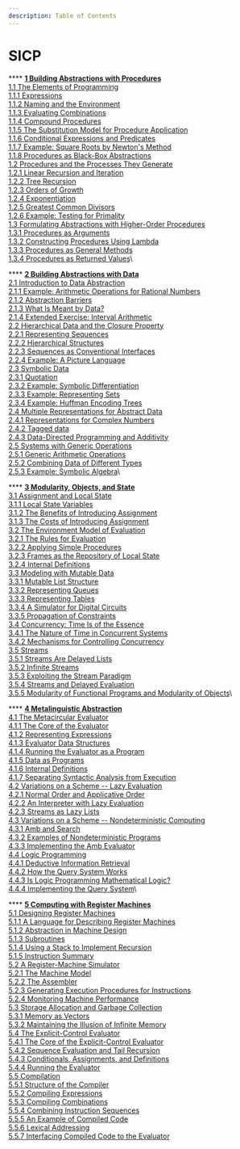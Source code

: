 ```yaml
---
description: Table of Contents
---
```


# SICP

&#x20;   ****    [**1  Building Abstractions with Procedures**](https://mitpress.mit.edu/sites/default/files/sicp/full-text/book/book-Z-H-9.html#%\_chap\_1)\
&#x20;       [1.1  The Elements of Programming](https://mitpress.mit.edu/sites/default/files/sicp/full-text/book/book-Z-H-10.html#%\_sec\_1.1)\
&#x20;           [1.1.1  Expressions](https://mitpress.mit.edu/sites/default/files/sicp/full-text/book/book-Z-H-10.html#%\_sec\_1.1.1)\
&#x20;           [1.1.2  Naming and the Environment](https://mitpress.mit.edu/sites/default/files/sicp/full-text/book/book-Z-H-10.html#%\_sec\_1.1.2)\
&#x20;           [1.1.3  Evaluating Combinations](https://mitpress.mit.edu/sites/default/files/sicp/full-text/book/book-Z-H-10.html#%\_sec\_1.1.3)\
&#x20;           [1.1.4  Compound Procedures](https://mitpress.mit.edu/sites/default/files/sicp/full-text/book/book-Z-H-10.html#%\_sec\_1.1.4)\
&#x20;           [1.1.5  The Substitution Model for Procedure Application](https://mitpress.mit.edu/sites/default/files/sicp/full-text/book/book-Z-H-10.html#%\_sec\_1.1.5)\
&#x20;           [1.1.6  Conditional Expressions and Predicates](https://mitpress.mit.edu/sites/default/files/sicp/full-text/book/book-Z-H-10.html#%\_sec\_1.1.6)\
&#x20;           [1.1.7  Example: Square Roots by Newton's Method](https://mitpress.mit.edu/sites/default/files/sicp/full-text/book/book-Z-H-10.html#%\_sec\_1.1.7)\
&#x20;           [1.1.8  Procedures as Black-Box Abstractions](https://mitpress.mit.edu/sites/default/files/sicp/full-text/book/book-Z-H-10.html#%\_sec\_1.1.8)\
&#x20;       [1.2  Procedures and the Processes They Generate](https://mitpress.mit.edu/sites/default/files/sicp/full-text/book/book-Z-H-11.html#%\_sec\_1.2)\
&#x20;           [1.2.1  Linear Recursion and Iteration](https://mitpress.mit.edu/sites/default/files/sicp/full-text/book/book-Z-H-11.html#%\_sec\_1.2.1)\
&#x20;           [1.2.2  Tree Recursion](https://mitpress.mit.edu/sites/default/files/sicp/full-text/book/book-Z-H-11.html#%\_sec\_1.2.2)\
&#x20;           [1.2.3  Orders of Growth](https://mitpress.mit.edu/sites/default/files/sicp/full-text/book/book-Z-H-11.html#%\_sec\_1.2.3)\
&#x20;           [1.2.4  Exponentiation](https://mitpress.mit.edu/sites/default/files/sicp/full-text/book/book-Z-H-11.html#%\_sec\_1.2.4)\
&#x20;           [1.2.5  Greatest Common Divisors](https://mitpress.mit.edu/sites/default/files/sicp/full-text/book/book-Z-H-11.html#%\_sec\_1.2.5)\
&#x20;           [1.2.6  Example: Testing for Primality](https://mitpress.mit.edu/sites/default/files/sicp/full-text/book/book-Z-H-11.html#%\_sec\_1.2.6)\
&#x20;       [1.3  Formulating Abstractions with Higher-Order Procedures](https://mitpress.mit.edu/sites/default/files/sicp/full-text/book/book-Z-H-12.html#%\_sec\_1.3)\
&#x20;           [1.3.1  Procedures as Arguments](https://mitpress.mit.edu/sites/default/files/sicp/full-text/book/book-Z-H-12.html#%\_sec\_1.3.1)\
&#x20;           [1.3.2  Constructing Procedures Using Lambda](https://mitpress.mit.edu/sites/default/files/sicp/full-text/book/book-Z-H-12.html#%\_sec\_1.3.2)\
&#x20;           [1.3.3  Procedures as General Methods](https://mitpress.mit.edu/sites/default/files/sicp/full-text/book/book-Z-H-12.html#%\_sec\_1.3.3)\
&#x20;           [1.3.4  Procedures as Returned Values](https://mitpress.mit.edu/sites/default/files/sicp/full-text/book/book-Z-H-12.html#%\_sec\_1.3.4)\


&#x20;   ****    [**2  Building Abstractions with Data**](https://mitpress.mit.edu/sites/default/files/sicp/full-text/book/book-Z-H-13.html#%\_chap\_2)\
&#x20;       [2.1  Introduction to Data Abstraction](https://mitpress.mit.edu/sites/default/files/sicp/full-text/book/book-Z-H-14.html#%\_sec\_2.1)\
&#x20;           [2.1.1  Example: Arithmetic Operations for Rational Numbers](https://mitpress.mit.edu/sites/default/files/sicp/full-text/book/book-Z-H-14.html#%\_sec\_2.1.1)\
&#x20;           [2.1.2  Abstraction Barriers](https://mitpress.mit.edu/sites/default/files/sicp/full-text/book/book-Z-H-14.html#%\_sec\_2.1.2)\
&#x20;           [2.1.3  What Is Meant by Data?](https://mitpress.mit.edu/sites/default/files/sicp/full-text/book/book-Z-H-14.html#%\_sec\_2.1.3)\
&#x20;           [2.1.4  Extended Exercise: Interval Arithmetic](https://mitpress.mit.edu/sites/default/files/sicp/full-text/book/book-Z-H-14.html#%\_sec\_2.1.4)\
&#x20;       [2.2  Hierarchical Data and the Closure Property](https://mitpress.mit.edu/sites/default/files/sicp/full-text/book/book-Z-H-15.html#%\_sec\_2.2)\
&#x20;           [2.2.1  Representing Sequences](https://mitpress.mit.edu/sites/default/files/sicp/full-text/book/book-Z-H-15.html#%\_sec\_2.2.1)\
&#x20;           [2.2.2  Hierarchical Structures](https://mitpress.mit.edu/sites/default/files/sicp/full-text/book/book-Z-H-15.html#%\_sec\_2.2.2)\
&#x20;           [2.2.3  Sequences as Conventional Interfaces](https://mitpress.mit.edu/sites/default/files/sicp/full-text/book/book-Z-H-15.html#%\_sec\_2.2.3)\
&#x20;           [2.2.4  Example: A Picture Language](https://mitpress.mit.edu/sites/default/files/sicp/full-text/book/book-Z-H-15.html#%\_sec\_2.2.4)\
&#x20;       [2.3  Symbolic Data](https://mitpress.mit.edu/sites/default/files/sicp/full-text/book/book-Z-H-16.html#%\_sec\_2.3)\
&#x20;           [2.3.1  Quotation](https://mitpress.mit.edu/sites/default/files/sicp/full-text/book/book-Z-H-16.html#%\_sec\_2.3.1)\
&#x20;           [2.3.2  Example: Symbolic Differentiation](https://mitpress.mit.edu/sites/default/files/sicp/full-text/book/book-Z-H-16.html#%\_sec\_2.3.2)\
&#x20;           [2.3.3  Example: Representing Sets](https://mitpress.mit.edu/sites/default/files/sicp/full-text/book/book-Z-H-16.html#%\_sec\_2.3.3)\
&#x20;           [2.3.4  Example: Huffman Encoding Trees](https://mitpress.mit.edu/sites/default/files/sicp/full-text/book/book-Z-H-16.html#%\_sec\_2.3.4)\
&#x20;       [2.4  Multiple Representations for Abstract Data](https://mitpress.mit.edu/sites/default/files/sicp/full-text/book/book-Z-H-17.html#%\_sec\_2.4)\
&#x20;           [2.4.1  Representations for Complex Numbers](https://mitpress.mit.edu/sites/default/files/sicp/full-text/book/book-Z-H-17.html#%\_sec\_2.4.1)\
&#x20;           [2.4.2  Tagged data](https://mitpress.mit.edu/sites/default/files/sicp/full-text/book/book-Z-H-17.html#%\_sec\_2.4.2)\
&#x20;           [2.4.3  Data-Directed Programming and Additivity](https://mitpress.mit.edu/sites/default/files/sicp/full-text/book/book-Z-H-17.html#%\_sec\_2.4.3)\
&#x20;       [2.5  Systems with Generic Operations](https://mitpress.mit.edu/sites/default/files/sicp/full-text/book/book-Z-H-18.html#%\_sec\_2.5)\
&#x20;           [2.5.1  Generic Arithmetic Operations](https://mitpress.mit.edu/sites/default/files/sicp/full-text/book/book-Z-H-18.html#%\_sec\_2.5.1)\
&#x20;           [2.5.2  Combining Data of Different Types](https://mitpress.mit.edu/sites/default/files/sicp/full-text/book/book-Z-H-18.html#%\_sec\_2.5.2)\
&#x20;           [2.5.3  Example: Symbolic Algebra](https://mitpress.mit.edu/sites/default/files/sicp/full-text/book/book-Z-H-18.html#%\_sec\_2.5.3)\


&#x20;   ****    [**3  Modularity, Objects, and State**](https://mitpress.mit.edu/sites/default/files/sicp/full-text/book/book-Z-H-19.html#%\_chap\_3)\
&#x20;       [3.1  Assignment and Local State](https://mitpress.mit.edu/sites/default/files/sicp/full-text/book/book-Z-H-20.html#%\_sec\_3.1)\
&#x20;           [3.1.1  Local State Variables](https://mitpress.mit.edu/sites/default/files/sicp/full-text/book/book-Z-H-20.html#%\_sec\_3.1.1)\
&#x20;           [3.1.2  The Benefits of Introducing Assignment](https://mitpress.mit.edu/sites/default/files/sicp/full-text/book/book-Z-H-20.html#%\_sec\_3.1.2)\
&#x20;           [3.1.3  The Costs of Introducing Assignment](https://mitpress.mit.edu/sites/default/files/sicp/full-text/book/book-Z-H-20.html#%\_sec\_3.1.3)\
&#x20;       [3.2  The Environment Model of Evaluation](https://mitpress.mit.edu/sites/default/files/sicp/full-text/book/book-Z-H-21.html#%\_sec\_3.2)\
&#x20;           [3.2.1  The Rules for Evaluation](https://mitpress.mit.edu/sites/default/files/sicp/full-text/book/book-Z-H-21.html#%\_sec\_3.2.1)\
&#x20;           [3.2.2  Applying Simple Procedures](https://mitpress.mit.edu/sites/default/files/sicp/full-text/book/book-Z-H-21.html#%\_sec\_3.2.2)\
&#x20;           [3.2.3  Frames as the Repository of Local State](https://mitpress.mit.edu/sites/default/files/sicp/full-text/book/book-Z-H-21.html#%\_sec\_3.2.3)\
&#x20;           [3.2.4  Internal Definitions](https://mitpress.mit.edu/sites/default/files/sicp/full-text/book/book-Z-H-21.html#%\_sec\_3.2.4)\
&#x20;       [3.3  Modeling with Mutable Data](https://mitpress.mit.edu/sites/default/files/sicp/full-text/book/book-Z-H-22.html#%\_sec\_3.3)\
&#x20;           [3.3.1  Mutable List Structure](https://mitpress.mit.edu/sites/default/files/sicp/full-text/book/book-Z-H-22.html#%\_sec\_3.3.1)\
&#x20;           [3.3.2  Representing Queues](https://mitpress.mit.edu/sites/default/files/sicp/full-text/book/book-Z-H-22.html#%\_sec\_3.3.2)\
&#x20;           [3.3.3  Representing Tables](https://mitpress.mit.edu/sites/default/files/sicp/full-text/book/book-Z-H-22.html#%\_sec\_3.3.3)\
&#x20;           [3.3.4  A Simulator for Digital Circuits](https://mitpress.mit.edu/sites/default/files/sicp/full-text/book/book-Z-H-22.html#%\_sec\_3.3.4)\
&#x20;           [3.3.5  Propagation of Constraints](https://mitpress.mit.edu/sites/default/files/sicp/full-text/book/book-Z-H-22.html#%\_sec\_3.3.5)\
&#x20;       [3.4  Concurrency: Time Is of the Essence](https://mitpress.mit.edu/sites/default/files/sicp/full-text/book/book-Z-H-23.html#%\_sec\_3.4)\
&#x20;           [3.4.1  The Nature of Time in Concurrent Systems](https://mitpress.mit.edu/sites/default/files/sicp/full-text/book/book-Z-H-23.html#%\_sec\_3.4.1)\
&#x20;           [3.4.2  Mechanisms for Controlling Concurrency](https://mitpress.mit.edu/sites/default/files/sicp/full-text/book/book-Z-H-23.html#%\_sec\_3.4.2)\
&#x20;       [3.5  Streams](https://mitpress.mit.edu/sites/default/files/sicp/full-text/book/book-Z-H-24.html#%\_sec\_3.5)\
&#x20;           [3.5.1  Streams Are Delayed Lists](https://mitpress.mit.edu/sites/default/files/sicp/full-text/book/book-Z-H-24.html#%\_sec\_3.5.1)\
&#x20;           [3.5.2  Infinite Streams](https://mitpress.mit.edu/sites/default/files/sicp/full-text/book/book-Z-H-24.html#%\_sec\_3.5.2)\
&#x20;           [3.5.3  Exploiting the Stream Paradigm](https://mitpress.mit.edu/sites/default/files/sicp/full-text/book/book-Z-H-24.html#%\_sec\_3.5.3)\
&#x20;           [3.5.4  Streams and Delayed Evaluation](https://mitpress.mit.edu/sites/default/files/sicp/full-text/book/book-Z-H-24.html#%\_sec\_3.5.4)\
&#x20;           [3.5.5  Modularity of Functional Programs and Modularity of Objects](https://mitpress.mit.edu/sites/default/files/sicp/full-text/book/book-Z-H-24.html#%\_sec\_3.5.5)\


&#x20;   ****    [**4  Metalinguistic Abstraction**](https://mitpress.mit.edu/sites/default/files/sicp/full-text/book/book-Z-H-25.html#%\_chap\_4)\
&#x20;       [4.1  The Metacircular Evaluator](https://mitpress.mit.edu/sites/default/files/sicp/full-text/book/book-Z-H-26.html#%\_sec\_4.1)\
&#x20;           [4.1.1  The Core of the Evaluator](https://mitpress.mit.edu/sites/default/files/sicp/full-text/book/book-Z-H-26.html#%\_sec\_4.1.1)\
&#x20;           [4.1.2  Representing Expressions](https://mitpress.mit.edu/sites/default/files/sicp/full-text/book/book-Z-H-26.html#%\_sec\_4.1.2)\
&#x20;           [4.1.3  Evaluator Data Structures](https://mitpress.mit.edu/sites/default/files/sicp/full-text/book/book-Z-H-26.html#%\_sec\_4.1.3)\
&#x20;           [4.1.4  Running the Evaluator as a Program](https://mitpress.mit.edu/sites/default/files/sicp/full-text/book/book-Z-H-26.html#%\_sec\_4.1.4)\
&#x20;           [4.1.5  Data as Programs](https://mitpress.mit.edu/sites/default/files/sicp/full-text/book/book-Z-H-26.html#%\_sec\_4.1.5)\
&#x20;           [4.1.6  Internal Definitions](https://mitpress.mit.edu/sites/default/files/sicp/full-text/book/book-Z-H-26.html#%\_sec\_4.1.6)\
&#x20;           [4.1.7  Separating Syntactic Analysis from Execution](https://mitpress.mit.edu/sites/default/files/sicp/full-text/book/book-Z-H-26.html#%\_sec\_4.1.7)\
&#x20;       [4.2  Variations on a Scheme -- Lazy Evaluation](https://mitpress.mit.edu/sites/default/files/sicp/full-text/book/book-Z-H-27.html#%\_sec\_4.2)\
&#x20;           [4.2.1  Normal Order and Applicative Order](https://mitpress.mit.edu/sites/default/files/sicp/full-text/book/book-Z-H-27.html#%\_sec\_4.2.1)\
&#x20;           [4.2.2  An Interpreter with Lazy Evaluation](https://mitpress.mit.edu/sites/default/files/sicp/full-text/book/book-Z-H-27.html#%\_sec\_4.2.2)\
&#x20;           [4.2.3  Streams as Lazy Lists](https://mitpress.mit.edu/sites/default/files/sicp/full-text/book/book-Z-H-27.html#%\_sec\_4.2.3)\
&#x20;       [4.3  Variations on a Scheme -- Nondeterministic Computing](https://mitpress.mit.edu/sites/default/files/sicp/full-text/book/book-Z-H-28.html#%\_sec\_4.3)\
&#x20;           [4.3.1  Amb and Search](https://mitpress.mit.edu/sites/default/files/sicp/full-text/book/book-Z-H-28.html#%\_sec\_4.3.1)\
&#x20;           [4.3.2  Examples of Nondeterministic Programs](https://mitpress.mit.edu/sites/default/files/sicp/full-text/book/book-Z-H-28.html#%\_sec\_4.3.2)\
&#x20;           [4.3.3  Implementing the Amb Evaluator](https://mitpress.mit.edu/sites/default/files/sicp/full-text/book/book-Z-H-28.html#%\_sec\_4.3.3)\
&#x20;       [4.4  Logic Programming](https://mitpress.mit.edu/sites/default/files/sicp/full-text/book/book-Z-H-29.html#%\_sec\_4.4)\
&#x20;           [4.4.1  Deductive Information Retrieval](https://mitpress.mit.edu/sites/default/files/sicp/full-text/book/book-Z-H-29.html#%\_sec\_4.4.1)\
&#x20;           [4.4.2  How the Query System Works](https://mitpress.mit.edu/sites/default/files/sicp/full-text/book/book-Z-H-29.html#%\_sec\_4.4.2)\
&#x20;           [4.4.3  Is Logic Programming Mathematical Logic?](https://mitpress.mit.edu/sites/default/files/sicp/full-text/book/book-Z-H-29.html#%\_sec\_4.4.3)\
&#x20;           [4.4.4  Implementing the Query System](https://mitpress.mit.edu/sites/default/files/sicp/full-text/book/book-Z-H-29.html#%\_sec\_4.4.4)\


&#x20;   ****    [**5  Computing with Register Machines**](https://mitpress.mit.edu/sites/default/files/sicp/full-text/book/book-Z-H-30.html#%\_chap\_5)\
&#x20;       [5.1  Designing Register Machines](https://mitpress.mit.edu/sites/default/files/sicp/full-text/book/book-Z-H-31.html#%\_sec\_5.1)\
&#x20;           [5.1.1  A Language for Describing Register Machines](https://mitpress.mit.edu/sites/default/files/sicp/full-text/book/book-Z-H-31.html#%\_sec\_5.1.1)\
&#x20;           [5.1.2  Abstraction in Machine Design](https://mitpress.mit.edu/sites/default/files/sicp/full-text/book/book-Z-H-31.html#%\_sec\_5.1.2)\
&#x20;           [5.1.3  Subroutines](https://mitpress.mit.edu/sites/default/files/sicp/full-text/book/book-Z-H-31.html#%\_sec\_5.1.3)\
&#x20;           [5.1.4  Using a Stack to Implement Recursion](https://mitpress.mit.edu/sites/default/files/sicp/full-text/book/book-Z-H-31.html#%\_sec\_5.1.4)\
&#x20;           [5.1.5  Instruction Summary](https://mitpress.mit.edu/sites/default/files/sicp/full-text/book/book-Z-H-31.html#%\_sec\_5.1.5)\
&#x20;       [5.2  A Register-Machine Simulator](https://mitpress.mit.edu/sites/default/files/sicp/full-text/book/book-Z-H-32.html#%\_sec\_5.2)\
&#x20;           [5.2.1  The Machine Model](https://mitpress.mit.edu/sites/default/files/sicp/full-text/book/book-Z-H-32.html#%\_sec\_5.2.1)\
&#x20;           [5.2.2  The Assembler](https://mitpress.mit.edu/sites/default/files/sicp/full-text/book/book-Z-H-32.html#%\_sec\_5.2.2)\
&#x20;           [5.2.3  Generating Execution Procedures for Instructions](https://mitpress.mit.edu/sites/default/files/sicp/full-text/book/book-Z-H-32.html#%\_sec\_5.2.3)\
&#x20;           [5.2.4  Monitoring Machine Performance](https://mitpress.mit.edu/sites/default/files/sicp/full-text/book/book-Z-H-32.html#%\_sec\_5.2.4)\
&#x20;       [5.3  Storage Allocation and Garbage Collection](https://mitpress.mit.edu/sites/default/files/sicp/full-text/book/book-Z-H-33.html#%\_sec\_5.3)\
&#x20;           [5.3.1  Memory as Vectors](https://mitpress.mit.edu/sites/default/files/sicp/full-text/book/book-Z-H-33.html#%\_sec\_5.3.1)\
&#x20;           [5.3.2  Maintaining the Illusion of Infinite Memory](https://mitpress.mit.edu/sites/default/files/sicp/full-text/book/book-Z-H-33.html#%\_sec\_5.3.2)\
&#x20;       [5.4  The Explicit-Control Evaluator](https://mitpress.mit.edu/sites/default/files/sicp/full-text/book/book-Z-H-34.html#%\_sec\_5.4)\
&#x20;           [5.4.1  The Core of the Explicit-Control Evaluator](https://mitpress.mit.edu/sites/default/files/sicp/full-text/book/book-Z-H-34.html#%\_sec\_5.4.1)\
&#x20;           [5.4.2  Sequence Evaluation and Tail Recursion](https://mitpress.mit.edu/sites/default/files/sicp/full-text/book/book-Z-H-34.html#%\_sec\_5.4.2)\
&#x20;           [5.4.3  Conditionals, Assignments, and Definitions](https://mitpress.mit.edu/sites/default/files/sicp/full-text/book/book-Z-H-34.html#%\_sec\_5.4.3)\
&#x20;           [5.4.4  Running the Evaluator](https://mitpress.mit.edu/sites/default/files/sicp/full-text/book/book-Z-H-34.html#%\_sec\_5.4.4)\
&#x20;       [5.5  Compilation](https://mitpress.mit.edu/sites/default/files/sicp/full-text/book/book-Z-H-35.html#%\_sec\_5.5)\
&#x20;           [5.5.1  Structure of the Compiler](https://mitpress.mit.edu/sites/default/files/sicp/full-text/book/book-Z-H-35.html#%\_sec\_5.5.1)\
&#x20;           [5.5.2  Compiling Expressions](https://mitpress.mit.edu/sites/default/files/sicp/full-text/book/book-Z-H-35.html#%\_sec\_5.5.2)\
&#x20;           [5.5.3  Compiling Combinations](https://mitpress.mit.edu/sites/default/files/sicp/full-text/book/book-Z-H-35.html#%\_sec\_5.5.3)\
&#x20;           [5.5.4  Combining Instruction Sequences](https://mitpress.mit.edu/sites/default/files/sicp/full-text/book/book-Z-H-35.html#%\_sec\_5.5.4)\
&#x20;           [5.5.5  An Example of Compiled Code](https://mitpress.mit.edu/sites/default/files/sicp/full-text/book/book-Z-H-35.html#%\_sec\_5.5.5)\
&#x20;           [5.5.6  Lexical Addressing](https://mitpress.mit.edu/sites/default/files/sicp/full-text/book/book-Z-H-35.html#%\_sec\_5.5.6)\
&#x20;           [5.5.7  Interfacing Compiled Code to the Evaluator](https://mitpress.mit.edu/sites/default/files/sicp/full-text/book/book-Z-H-35.html#%\_sec\_5.5.7)
